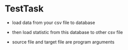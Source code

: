 # TestTask

* load data from your csv file to database

* then load statistic from this database to other csv file

* source file and target file are program arguments
